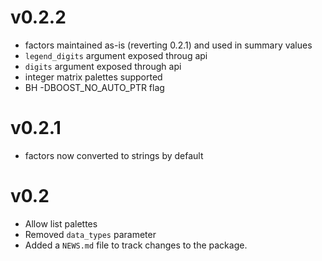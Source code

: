 # v0.2.2

* factors maintained as-is (reverting 0.2.1) and used in summary values
* `legend_digits` argument exposed throug api
* `digits` argument exposed through api
* integer matrix palettes supported
* BH -DBOOST_NO_AUTO_PTR flag

# v0.2.1

* factors now converted to strings by default

# v0.2

* Allow list palettes
* Removed `data_types` parameter
* Added a `NEWS.md` file to track changes to the package.
